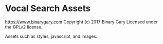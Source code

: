 # Vocal Search Assets #
https://www.binarygary.com
Copyright (c) 2017 Binary Gary
Licensed under the GPLv2 license.

Assets such as styles, javascript, and images.